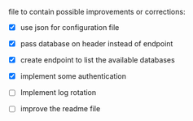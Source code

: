 file to contain possible improvements or corrections:
- [x] use json for configuration file
- [x] pass database on header instead of endpoint
- [x] create endpoint to list the available databases
- [x] implement some authentication
- [ ] Implement log rotation
- [ ] improve the readme file

